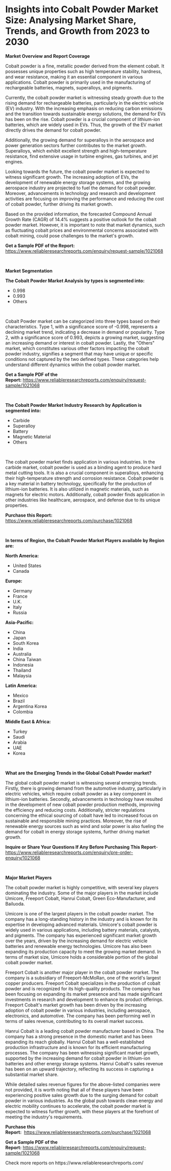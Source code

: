 <p><h1>Insights into Cobalt Powder Market Size: Analysing Market Share, Trends, and Growth from 2023 to 2030</h1></p><p><strong>Market Overview and Report Coverage</strong></p>
<p><p>Cobalt powder is a fine, metallic powder derived from the element cobalt. It possesses unique properties such as high temperature stability, hardness, and wear resistance, making it an essential component in various applications. Cobalt powder is primarily used in the manufacturing of rechargeable batteries, magnets, superalloys, and pigments.</p><p>Currently, the cobalt powder market is witnessing steady growth due to the rising demand for rechargeable batteries, particularly in the electric vehicle (EV) industry. With the increasing emphasis on reducing carbon emissions and the transition towards sustainable energy solutions, the demand for EVs has been on the rise. Cobalt powder is a crucial component of lithium-ion batteries, which are widely used in EVs. Thus, the growth of the EV market directly drives the demand for cobalt powder.</p><p>Additionally, the growing demand for superalloys in the aerospace and power generation sectors further contributes to the market growth. Superalloys, which exhibit excellent strength and high-temperature resistance, find extensive usage in turbine engines, gas turbines, and jet engines.</p><p>Looking towards the future, the cobalt powder market is expected to witness significant growth. The increasing adoption of EVs, the development of renewable energy storage systems, and the growing aerospace industry are projected to fuel the demand for cobalt powder. Moreover, advancements in technology and research and development activities are focusing on improving the performance and reducing the cost of cobalt powder, further driving its market growth.</p><p>Based on the provided information, the forecasted Compound Annual Growth Rate (CAGR) of 14.4% suggests a positive outlook for the cobalt powder market. However, it is important to note that market dynamics, such as fluctuating cobalt prices and environmental concerns associated with cobalt mining, could pose challenges to the market's growth.</p></p>
<p><strong>Get a Sample PDF of the Report:</strong> <a href="https://www.reliableresearchreports.com/enquiry/request-sample/1021068">https://www.reliableresearchreports.com/enquiry/request-sample/1021068</a></p>
<p>&nbsp;</p>
<p><strong>Market Segmentation</strong></p>
<p><strong>The Cobalt Powder Market Analysis by types is segmented into:</strong></p>
<p><ul><li>0.998</li><li>0.993</li><li>Others</li></ul></p>
<p>&nbsp;</p>
<p><p>Cobalt Powder market can be categorized into three types based on their characteristics. Type 1, with a significance score of -0.998, represents a declining market trend, indicating a decrease in demand or popularity. Type 2, with a significance score of 0.993, depicts a growing market, suggesting an increasing demand or interest in cobalt powder. Lastly, the "Others" market, which constitutes various other factors impacting the cobalt powder industry, signifies a segment that may have unique or specific conditions not captured by the two defined types. These categories help understand different dynamics within the cobalt powder market.</p></p>
<p><strong>Get a Sample PDF of the Report:</strong>&nbsp;<a href="https://www.reliableresearchreports.com/enquiry/request-sample/1021068">https://www.reliableresearchreports.com/enquiry/request-sample/1021068</a></p>
<p>&nbsp;</p>
<p><strong>The Cobalt Powder Market Industry Research by Application is segmented into:</strong></p>
<p><ul><li>Carbide</li><li>Superalloy</li><li>Battery</li><li>Magnetic Material</li><li>Others</li></ul></p>
<p>&nbsp;</p>
<p><p>The cobalt powder market finds application in various industries. In the carbide market, cobalt powder is used as a binding agent to produce hard metal cutting tools. It is also a crucial component in superalloys, enhancing their high-temperature strength and corrosion resistance. Cobalt powder is a key material in battery technology, specifically for the production of lithium-ion batteries. It is also utilized in magnetic materials, such as magnets for electric motors. Additionally, cobalt powder finds application in other industries like healthcare, aerospace, and defense due to its unique properties.</p></p>
<p><strong>Purchase this Report:</strong>&nbsp; <a href="https://www.reliableresearchreports.com/purchase/1021068">https://www.reliableresearchreports.com/purchase/1021068</a></p>
<p>&nbsp;</p>
<p><strong>In terms of Region, the Cobalt Powder Market Players available by Region are:</strong></p>
<p>
    <p> <strong> North America: </strong>
        <ul>
            <li>United States</li>
            <li>Canada</li>
        </ul>
        </p> 
    <p> <strong> Europe: </strong>
        <ul>
            <li>Germany</li>
            <li>France</li>
            <li>U.K.</li>
            <li>Italy</li>
            <li>Russia</li>
        </ul>
        </p> 
    <p> <strong> Asia-Pacific: </strong>
        <ul>
            <li>China</li>
            <li>Japan</li>
            <li>South Korea</li>
            <li>India</li>
            <li>Australia</li>
            <li>China Taiwan</li>
            <li>Indonesia</li>
            <li>Thailand</li>
            <li>Malaysia</li>
        </ul>
        </p> 
    <p> <strong> Latin America: </strong>
        <ul>
            <li>Mexico</li>
            <li>Brazil</li>
            <li>Argentina Korea</li>
            <li>Colombia</li>
        </ul>
        </p> 
    <p> <strong> Middle East & Africa: </strong>
        <ul>
            <li>Turkey</li>
            <li>Saudi</li>
            <li>Arabia</li>
            <li>UAE</li>
            <li>Korea</li>
        </ul>
    </p>
    </p>
<p>&nbsp;</p>
<p><strong>What are the Emerging Trends in the Global Cobalt Powder market?</strong></p>
<p><p>The global cobalt powder market is witnessing several emerging trends. Firstly, there is growing demand from the automotive industry, particularly in electric vehicles, which require cobalt powder as a key component in lithium-ion batteries. Secondly, advancements in technology have resulted in the development of new cobalt powder production methods, improving the efficiency and reducing costs. Additionally, stricter regulations concerning the ethical sourcing of cobalt have led to increased focus on sustainable and responsible mining practices. Moreover, the rise of renewable energy sources such as wind and solar power is also fueling the demand for cobalt in energy storage systems, further driving market growth.</p></p>
<p><strong>Inquire or Share Your Questions If Any Before Purchasing This Report</strong>- <a href="https://www.reliableresearchreports.com/enquiry/pre-order-enquiry/1021068">https://www.reliableresearchreports.com/enquiry/pre-order-enquiry/1021068</a></p>
<p>&nbsp;</p>
<p><strong>Major Market Players</strong></p>
<p><p>The cobalt powder market is highly competitive, with several key players dominating the industry. Some of the major players in the market include Umicore, Freeport Cobalt, Hanrui Cobalt, Green Eco-Manufacturer, and Bailuoda.</p><p>Umicore is one of the largest players in the cobalt powder market. The company has a long-standing history in the industry and is known for its expertise in developing advanced materials. Umicore's cobalt powder is widely used in various applications, including battery materials, catalysts, and pigments. The company has experienced significant market growth over the years, driven by the increasing demand for electric vehicle batteries and renewable energy technologies. Umicore has also been expanding its production capacity to meet the growing market demand. In terms of market size, Umicore holds a considerable portion of the global cobalt powder market.</p><p>Freeport Cobalt is another major player in the cobalt powder market. The company is a subsidiary of Freeport-McMoRan, one of the world's largest copper producers. Freeport Cobalt specializes in the production of cobalt powder and is recognized for its high-quality products. The company has been focusing on expanding its market presence and has made significant investments in research and development to enhance its product offerings. Freeport Cobalt's market growth has been driven by the increasing adoption of cobalt powder in various industries, including aerospace, electronics, and automotive. The company has been performing well in terms of sales revenue, contributing to its overall market success.</p><p>Hanrui Cobalt is a leading cobalt powder manufacturer based in China. The company has a strong presence in the domestic market and has been expanding its reach globally. Hanrui Cobalt has a well-established production infrastructure and is known for its efficient manufacturing processes. The company has been witnessing significant market growth, supported by the increasing demand for cobalt powder in lithium-ion batteries and other energy storage systems. Hanrui Cobalt's sales revenue has been on an upward trajectory, reflecting its success in capturing a substantial market share.</p><p>While detailed sales revenue figures for the above-listed companies were not provided, it is worth noting that all of these players have been experiencing positive sales growth due to the surging demand for cobalt powder in various industries. As the global push towards clean energy and electric mobility continues to accelerate, the cobalt powder market is expected to witness further growth, with these players at the forefront of meeting the industry's requirements.</p></p>
<p><strong>Purchase this Report:</strong>&nbsp;&nbsp;<a href="https://www.reliableresearchreports.com/purchase/1021068">https://www.reliableresearchreports.com/purchase/1021068</a></p>
<p></p>
<p><strong>Get a Sample PDF of the Report:</strong>&nbsp;<a href="https://www.reliableresearchreports.com/enquiry/request-sample/1021068">https://www.reliableresearchreports.com/enquiry/request-sample/1021068</a></p>
<p>Check more reports on https://www.reliableresearchreports.com/</p>